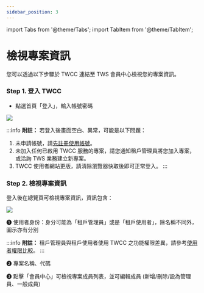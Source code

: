 ```yaml
---
sidebar_position: 3
---
```


import Tabs from '@theme/Tabs';
import TabItem from '@theme/TabItem';

# 檢視專案資訊

您可以透過以下步驟於 TWCC 連結至 TWS 會員中心檢視您的專案資訊。



### Step 1. 登入 TWCC

- 點選首頁「登入」，輸入帳號密碼

![](https://cos.twcc.ai/SYS-MANUAL/uploads/upload_fa750b6f934afc81dfd47057df3f6747.png)

:::info
**附註：** 
若登入後畫面空白、異常，可能是以下問題：
1. 未申請帳號，請[<ins>先註冊使用帳號</ins>](https://member.twcc.ai/)。
2. 未加入任何已啟用 TWCC 服務的專案，請您通知租戶管理員將您加入專案，或洽詢 TWS 業務建立新專案。
3. TWCC 使用者網站更版，請清除瀏覽器快取後即可正常登入。
:::



### Step 2. 檢視專案資訊

登入後在總覽頁可檢視專案資訊，資訊包含：

![](https://cos.twcc.ai/SYS-MANUAL/uploads/upload_a90d86eae1129550071e0983d5b6685c.png)



<span>&#10102;</span> 使用者身份：身分可能為「租戶管理員」或是「租戶使用者」，除名稱不同外，圖示亦有分別

:::info
**附註：** 租戶管理員與租戶使用者使用 TWCC 之功能權限差異，請參考[<ins>使用者權限比較</ins>](https://man.twcc.ai/@twccdocs/role-main-zh)。
:::

<span>&#10103;</span> 專案名稱、代碼

<span>&#10104;</span> 點擊「會員中心」可檢視專案成員列表，並可編輯成員 (新增/刪除/設為管理員、一般成員)